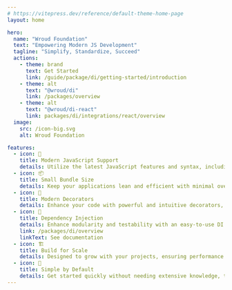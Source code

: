 ```yaml
---
# https://vitepress.dev/reference/default-theme-home-page
layout: home

hero:
  name: "Wroud Foundation"
  text: "Empowering Modern JS Development"
  tagline: "Simplify, Standardize, Succeed"
  actions:
    - theme: brand
      text: Get Started
      link: /guide/package/di/getting-started/introduction
    - theme: alt
      text: "@wroud/di"
      link: /packages/overview
    - theme: alt
      text: "@wroud/di-react"
      link: packages/di/integrations/react/overview
  image:
    src: /icon-big.svg
    alt: Wroud Foundation

features:
  - icon: 🚀
    title: Modern JavaScript Support
    details: Utilize the latest JavaScript features and syntax, including ES modules, for cutting-edge development.
  - icon: 📦
    title: Small Bundle Size
    details: Keep your applications lean and efficient with minimal overhead.
  - icon: 🔧
    title: Modern Decorators
    details: Enhance your code with powerful and intuitive decorators, making it cleaner and more maintainable.
  - icon: 🧩
    title: Dependency Injection
    details: Enhance modularity and testability with an easy-to-use DI system.
    link: /packages/di/overview
    linkText: See documentation
  - icon: 🏗️
    title: Build for Scale
    details: Designed to grow with your projects, ensuring performance and maintainability in large applications.
  - icon: 🧠
    title: Simple by Default
    details: Get started quickly without needing extensive knowledge, thanks to straightforward and intuitive design.
---
```

